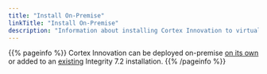 ```yaml
---
title: "Install On-Premise"
linkTitle: "Install On-Premise"
description: "Information about installing Cortex Innovation to virtual machines or physical servers on-premise."
---
```


{{% pageinfo %}}
Cortex Innovation can be deployed on-premise [on its own](install-innovation-only) or added to an [existing](add-innovation-to-integrity-72) Integrity 7.2 installation.
{{% /pageinfo %}}

